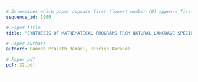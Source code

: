 ```yaml
---
# Determines which paper appears first (lowest number (0) appears first)
sequence_id: 1900

# Paper title
title: "SYNTHESIS OF MATHEMATICAL PROGRAMS FROM NATURAL LANGUAGE SPECIFICATIONS"

# Paper authors
authors: Ganesh Prasath Ramani, Shirish Karande 

# Paper pdf
pdf: 32.pdf

---
```

